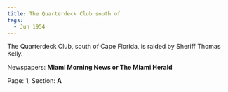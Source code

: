 ```yaml
---  
title: The Quarterdeck Club south of  
tags:  
  - Jun 1954  
---  
```

  
The Quarterdeck Club, south of Cape Florida, is raided by Sheriff Thomas Kelly.  
  
Newspapers: **Miami Morning News or The Miami Herald**  
  
Page: **1**, Section: **A** 

